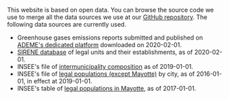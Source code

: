 This website is based on open data. You can browse the source code we use to merge all the data sources we use at our
[GitHub repository](https://github.com/OpenCarbonWatch/Preprocessing). The following data sources are currently used.

* Greenhouse gases emissions reports submitted and published on 
[ADEME's dedicated platform](http://www.bilans-ges.ademe.fr/fr/bilanenligne/bilans/index/siGras/0) 
downloaded on 2020-02-01.
* [SIRENE database](https://www.data.gouv.fr/fr/datasets/base-sirene-des-entreprises-et-de-leurs-etablissements-siren-siret/) 
of legal units and their establishments, as of 2020-02-01.
* INSEE's file of
[intermunicipality composition](https://www.insee.fr/fr/statistiques/fichier/2510634/Intercommunalite-Metropole_au_01-01-2019.zip)
as of 2019-01-01.
* INSEE's file of [legal populations (except Mayotte)](https://www.insee.fr/fr/statistiques/3677855) by city, as of 2016-01-01, 
in effect at 2019-01-01.
* INSEE's table of [legal populations in Mayotte](https://www.insee.fr/fr/statistiques/3291775), as of 2017-01-01.
